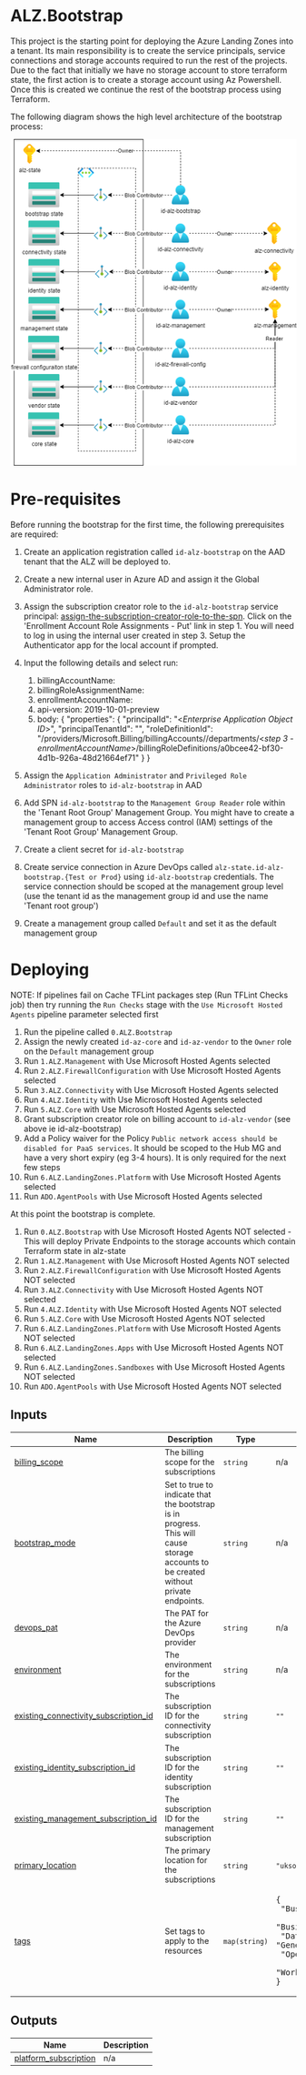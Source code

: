 # ALZ.Bootstrap

This project is the starting point for deploying the Azure Landing Zones into a tenant.  Its main responsibility
is to create the service principals, service connections and storage accounts required to run the rest of the
projects.  Due to the fact that initially we have no storage account to store terraform state, the first action
is to create a storage account using Az Powershell.  Once this is created we continue the rest of the bootstrap
process using Terraform.

The following diagram shows the high level architecture of the bootstrap process:

![Bootstrap Architecture](bootstrap.components.drawio.png)

# Pre-requisites

Before running the bootstrap for the first time, the following prerequisites are required:

1. Create an application registration called `id-alz-bootstrap` on the AAD tenant that the ALZ will be deployed to.
1. Create a new internal user in Azure AD and assign it the Global Administrator role.
1. Assign the subscription creator role to the `id-alz-bootstrap` service principal: [assign-the-subscription-creator-role-to-the-spn](https://learn.microsoft.com/en-gb/azure/cost-management-billing/manage/assign-roles-azure-service-principals#assign-the-subscription-creator-role-to-the-spn). Click on the 'Enrollment Account Role Assignments - Put' link in step 1. You will need to log in using the internal user created in step 3. Setup the Authenticator app for the local account if prompted.
1. Input the following details and select run:
    1. billingAccountName: <billing account id>
    1. billingRoleAssignmentName: <unique name>
    1. enrollmentAccountName: *<Billing Account ID>*
    1. api-version: 2019-10-01-preview
    1. body:
{
    "properties": {
      "principalId": "<*Enterprise Application Object ID*>",
      "principalTenantId": "<tenant id>",
      "roleDefinitionId": "/providers/Microsoft.Billing/billingAccounts/<billing account id>/departments/<*step 3 - enrollmentAccountName*>/billingRoleDefinitions/a0bcee42-bf30-4d1b-926a-48d21664ef71"
    }
  }

1. Assign the `Application Administrator` and `Privileged Role Administrator` roles to `id-alz-bootstrap` in AAD
1. Add SPN `id-alz-bootstrap` to the `Management Group Reader` role within the 'Tenant Root Group' Management Group. You might have to create a management group to access Access control (IAM) settings of the 'Tenant Root Group' Management Group.
1. Create a client secret for `id-alz-bootstrap`
1. Create service connection in Azure DevOps called `alz-state.id-alz-bootstrap.{Test or Prod}` using `id-alz-bootstrap` credentials.  The service connection should be scoped at the management group level (use the tenant id as the management group id and use the name 'Tenant root group')
1. Create a management group called `Default` and set it as the default management group

# Deploying

NOTE: If pipelines fail on Cache TFLint packages step (Run TFLint Checks job) then try running the `Run Checks` stage with the `Use Microsoft Hosted Agents` pipeline parameter selected first

1. Run the pipeline called `0.ALZ.Bootstrap`
1. Assign the newly created `id-az-core` and `id-az-vendor` to the `Owner` role on the `Default` management group
1. Run `1.ALZ.Management` with Use Microsoft Hosted Agents selected
1. Run `2.ALZ.FirewallConfiguration` with Use Microsoft Hosted Agents selected
1. Run `3.ALZ.Connectivity` with Use Microsoft Hosted Agents selected
1. Run `4.ALZ.Identity` with Use Microsoft Hosted Agents selected
1. Run `5.ALZ.Core` with Use Microsoft Hosted Agents selected
1. Grant subscription creator role on billing account to `id-alz-vendor` (see above ie id-alz-bootstrap)
1. Add a Policy waiver for the Policy `Public network access should be disabled for PaaS services`.  It should be scoped to the Hub MG and have a very short expiry (eg 3-4 hours).  It is only required for the next few steps
1. Run `6.ALZ.LandingZones.Platform` with Use Microsoft Hosted Agents selected
1. Run `ADO.AgentPools` with Use Microsoft Hosted Agents selected

At this point the bootstrap is complete.

1. Run `0.ALZ.Bootstrap` with Use Microsoft Hosted Agents NOT selected - This will deploy Private Endpoints to the storage accounts which contain Terraform state in alz-state
1. Run `1.ALZ.Management` with Use Microsoft Hosted Agents NOT selected
1. Run `2.ALZ.FirewallConfiguration` with Use Microsoft Hosted Agents NOT selected
1. Run `3.ALZ.Connectivity` with Use Microsoft Hosted Agents NOT selected
1. Run `4.ALZ.Identity` with Use Microsoft Hosted Agents NOT selected
1. Run `5.ALZ.Core` with Use Microsoft Hosted Agents NOT selected
1. Run `6.ALZ.LandingZones.Platform` with Use Microsoft Hosted Agents NOT selected
1. Run `6.ALZ.LandingZones.Apps` with Use Microsoft Hosted Agents NOT selected
1. Run `6.ALZ.LandingZones.Sandboxes` with Use Microsoft Hosted Agents NOT selected
1. Run `ADO.AgentPools` with Use Microsoft Hosted Agents NOT selected

## Inputs

| Name | Description | Type | Default | Required |
|------|-------------|------|---------|:--------:|
| <a name="input_billing_scope"></a> [billing\_scope](#input\_billing\_scope) | The billing scope for the subscriptions | `string` | n/a | yes |
| <a name="input_bootstrap_mode"></a> [bootstrap\_mode](#input\_bootstrap\_mode) | Set to true to indicate that the bootstrap is in progress. This will cause storage accounts to be created without private endpoints. | `string` | n/a | yes |
| <a name="input_devops_pat"></a> [devops\_pat](#input\_devops\_pat) | The PAT for the Azure DevOps provider | `string` | n/a | yes |
| <a name="input_environment"></a> [environment](#input\_environment) | The environment for the subscriptions | `string` | n/a | yes |
| <a name="input_existing_connectivity_subscription_id"></a> [existing\_connectivity\_subscription\_id](#input\_existing\_connectivity\_subscription\_id) | The subscription ID for the connectivity subscription | `string` | `""` | no |
| <a name="input_existing_identity_subscription_id"></a> [existing\_identity\_subscription\_id](#input\_existing\_identity\_subscription\_id) | The subscription ID for the identity subscription | `string` | `""` | no |
| <a name="input_existing_management_subscription_id"></a> [existing\_management\_subscription\_id](#input\_existing\_management\_subscription\_id) | The subscription ID for the management subscription | `string` | `""` | no |
| <a name="input_primary_location"></a> [primary\_location](#input\_primary\_location) | The primary location for the subscriptions | `string` | `"uksouth"` | no |
| <a name="input_tags"></a> [tags](#input\_tags) | Set tags to apply to the resources | `map(string)` | <pre>{<br>  "BusinessCriticality": "Mission-critical",<br>  "BusinessUnit": "Platform Operations",<br>  "DataClassification": "General",<br>  "OperationsTeam": "Platform Operations",<br>  "WorkloadName": "ALZ.Bootstrap"<br>}</pre> | no |

## Outputs

| Name | Description |
|------|-------------|
| <a name="output_platform_subscription"></a> [platform\_subscription](#output\_platform\_subscription) | n/a |
